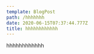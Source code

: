 ```yaml
---
template: BlogPost
path: /hhhhhhh
date: 2020-06-15T07:37:44.777Z
title: hhhhhhhhhhhh
---
```

hhhhhhhhhhhh
